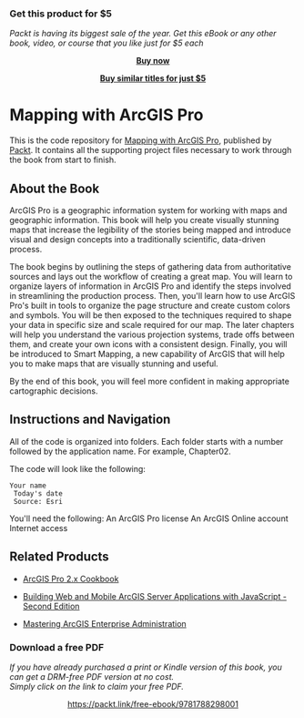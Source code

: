
### Get this product for $5

<i>Packt is having its biggest sale of the year. Get this eBook or any other book, video, or course that you like just for $5 each</i>


<b><p align='center'>[Buy now](https://packt.link/9781788298001)</p></b>


<b><p align='center'>[Buy similar titles for just $5](https://subscription.packtpub.com/search)</p></b>


# Mapping with ArcGIS Pro
This is the code repository for [Mapping with ArcGIS Pro](https://www.packtpub.com/application-development/mapping-arcgis-pro?utm_source=github&utm_medium=repository&utm_campaign=9781788298001), published by [Packt](https://www.packtpub.com/?utm_source=github). It contains all the supporting project files necessary to work through the book from start to finish.
## About the Book
ArcGIS Pro is a geographic information system for working with maps and geographic information. This book will help you create visually stunning maps that increase the legibility of the stories being mapped and introduce visual and design concepts into a traditionally scientific, data-driven process.

The book begins by outlining the steps of gathering data from authoritative sources and lays out the workflow of creating a great map. You will learn to organize layers of information in ArcGIS Pro and identify the steps involved in streamlining the production process. Then, you'll learn how to use ArcGIS Pro's built in tools to organize the page structure and create custom colors and symbols. You will be then exposed to the techniques required to shape your data in specific size and scale required for our map. The later chapters will help you understand the various projection systems, trade offs between them, and create your own icons with a consistent design. Finally, you will be introduced to Smart Mapping, a new capability of ArcGIS that will help you to make maps that are visually stunning and useful.

By the end of this book, you will feel more confident in making appropriate cartographic decisions.

## Instructions and Navigation
All of the code is organized into folders. Each folder starts with a number followed by the application name. For example, Chapter02.



The code will look like the following:
```
Your name
 Today's date
 Source: Esri 
```

You'll need the following:
An ArcGIS Pro license
An ArcGIS Online account
Internet access

## Related Products
* [ArcGIS Pro 2.x Cookbook](https://www.packtpub.com/application-development/arcgis-pro-2x-cookbook?utm_source=github&utm_medium=repository&utm_campaign=9781788299039)

* [Building Web and Mobile ArcGIS Server Applications with JavaScript - Second Edition](https://www.packtpub.com/application-development/building-web-and-mobile-arcgis-server-applications-javascript-second-edition?utm_source=github&utm_medium=repository&utm_campaign=9781787280526)

* [Mastering ArcGIS Enterprise Administration](https://www.packtpub.com/application-development/mastering-arcgis-enterprise-administration?utm_source=github&utm_medium=repository&utm_campaign=9781788297493)

### Download a free PDF

 <i>If you have already purchased a print or Kindle version of this book, you can get a DRM-free PDF version at no cost.<br>Simply click on the link to claim your free PDF.</i>
<p align="center"> <a href="https://packt.link/free-ebook/9781788298001">https://packt.link/free-ebook/9781788298001 </a> </p>